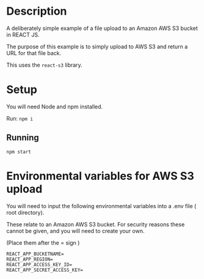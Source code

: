# Description

A deliberately simple example of a file upload to an Amazon AWS S3 bucket in REACT JS.

The purpose of this example is to simply upload to AWS S3 and return a URL for that file back.

This uses the `react-s3` library.

# Setup

You will need Node and npm installed.

Run:
`npm i`

## Running

`npm start`


# Environmental variables for AWS S3 upload

You will need to input the following environmental variables into a .env file ( root directory).

These relate to an Amazon AWS S3 bucket. For security reasons these cannot be given, and you will need to create your own.

(Place them after the = sign )

```
REACT_APP_BUCKETNAME=
REACT_APP_REGION=
REACT_APP_ACCESS_KEY_ID=
REACT_APP_SECRET_ACCESS_KEY=
```